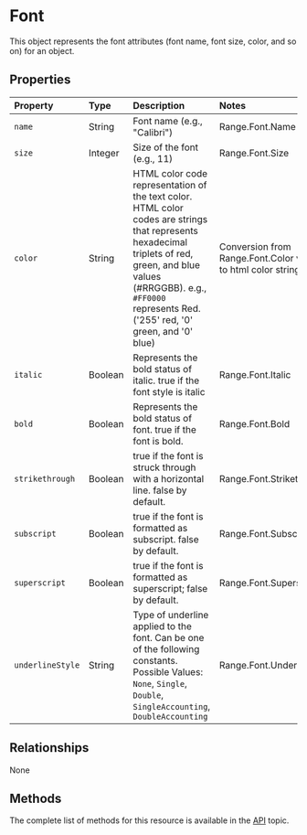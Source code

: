 ﻿# Font

This object represents the font attributes (font name, font size, color, and so on) for an object. 

## Properties
| Property         | Type    |Description|Notes |
|:-----------------|:--------|:----------|:-----|
|`name`|String|Font name (e.g., "Calibri")|Range.Font.Name|
|`size`|Integer|Size of the font (e.g., 11)|Range.Font.Size|
|`color`|String|HTML color code representation of the text color. HTML color codes are strings that represents hexadecimal triplets of red, green, and blue values (#RRGGBB). e.g., `#FF0000` represents Red. ('255' red, '0' green, and '0' blue) |Conversion from Range.Font.Color value to html color string|
|`italic`|Boolean|Represents the bold status of italic. true if the font style is italic|Range.Font.Italic|
|`bold`|Boolean|Represents the bold status of font. true if the font is bold. |Range.Font.Bold|
|`strikethrough`|Boolean|true if the font is struck through with a horizontal line. false by default.|Range.Font.Strikethrough|
|`subscript`|Boolean|true if the font is formatted as subscript. false by default.|Range.Font.Subscript|
|`superscript`|Boolean|true if the font is formatted as superscript; false by default.|Range.Font.Superscript  |
|`underlineStyle`|String|Type of underline applied to the font. Can be one of the following constants. Possible Values: `None`, `Single`, `Double`, `SingleAccounting`, `DoubleAccounting`|Range.Font.Underline|

## Relationships
None

## Methods

The complete list of methods for this resource is available in
the [API](../README.md) topic.
